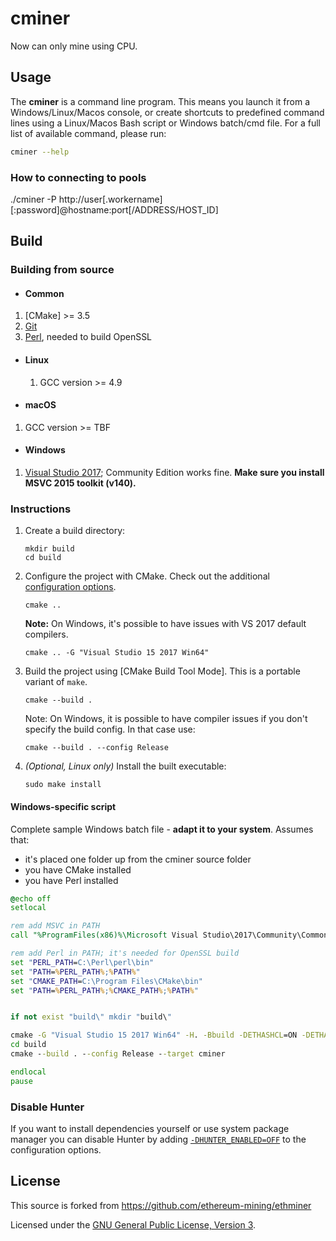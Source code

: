 # cminer

Now can only mine using CPU.

## Usage

The **cminer** is a command line program. This means you launch it
from a Windows/Linux/Macos console, or create shortcuts to
predefined command lines using a Linux/Macos Bash script or Windows batch/cmd file.
For a full list of available command, please run:

```sh
cminer --help
```

### How to connecting to pools

./cminer -P http://user[.workername][:password]@hostname:port[/ADDRESS/HOST_ID]


## Build

### Building from source

- #### Common

1. [CMake] >= 3.5
2. [Git](https://git-scm.com/downloads)
3. [Perl](https://www.perl.org/get.html), needed to build OpenSSL

- #### Linux

   1. GCC version >= 4.9

- #### macOS

1. GCC version >= TBF

- #### Windows

1. [Visual Studio 2017](https://www.visualstudio.com/downloads/); Community Edition works fine. **Make sure you install MSVC 2015 toolkit (v140).**

### Instructions

1. Create a build directory:

    ```shell
    mkdir build
    cd build
    ```

2. Configure the project with CMake. Check out the additional [configuration options](#cmake-configuration-options).

    ```shell
    cmake ..
    ```

    **Note:** On Windows, it's possible to have issues with VS 2017 default compilers.

    ```shell
    cmake .. -G "Visual Studio 15 2017 Win64"
    ```

4. Build the project using [CMake Build Tool Mode]. This is a portable variant of `make`.

    ```shell
    cmake --build .
    ```

    Note: On Windows, it is possible to have compiler issues if you don't specify the build config. In that case use:

    ```shell
    cmake --build . --config Release
    ```

5. _(Optional, Linux only)_ Install the built executable:

    ```shell
    sudo make install
    ```

#### Windows-specific script

Complete sample Windows batch file - **adapt it to your system**. Assumes that:

* it's placed one folder up from the cminer source folder
* you have CMake installed
* you have Perl installed

```bat
@echo off
setlocal

rem add MSVC in PATH
call "%ProgramFiles(x86)%\Microsoft Visual Studio\2017\Community\Common7\Tools\VsMSBuildCmd.bat"

rem add Perl in PATH; it's needed for OpenSSL build
set "PERL_PATH=C:\Perl\perl\bin"
set "PATH=%PERL_PATH%;%PATH%"
set "CMAKE_PATH=C:\Program Files\CMake\bin"
set "PATH=%PERL_PATH%;%CMAKE_PATH%;%PATH%"


if not exist "build\" mkdir "build\"

cmake -G "Visual Studio 15 2017 Win64" -H. -Bbuild -DETHASHCL=ON -DETHASHCUDA=ON -DAPICORE=ON ..
cd build
cmake --build . --config Release --target cminer

endlocal
pause
```

### Disable Hunter

If you want to install dependencies yourself or use system package manager you can disable Hunter by adding
[`-DHUNTER_ENABLED=OFF`](https://docs.hunter.sh/en/latest/reference/user-variables.html#hunter-enabled)
to the configuration options.



## License

This source is forked from https://github.com/ethereum-mining/ethminer

Licensed under the [GNU General Public License, Version 3](LICENSE).

